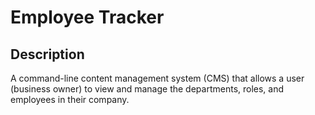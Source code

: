 # Employee Tracker

## Description

A command-line content management system (CMS) that allows a user (business owner) to view and manage the departments, roles, and employees in their company.
